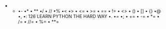 * + •- •*
• ** •/
• // •% •< •>
• <= • >= • == • != • <> • () • [] • {} •@ •, •:
126 LEARN PYTHON THE HARD WAY
•. •= •;
• += • -= • *= • /= • //= • %= • **=
